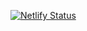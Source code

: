 [![Netlify Status](https://api.netlify.com/api/v1/badges/139032fa-38a6-4072-8803-7f4724098e10/deploy-status)](https://app.netlify.com/sites/wonderful-zabaione-542e70/deploys)

